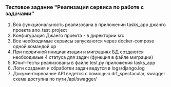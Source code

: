 ### Тестовое задание "Реализация сервиса по работе с задачами"

1. Вся функциональность реализована в приложении tasks_app джанго проекта ano_test_project
2. Конфигурация Джанго проекта - в директории src
3. Все необходимые сервисы запускаются через docker-compose одной командой up
4. При первичной инициализации и миграциях БД создаются необходимые 4 статуса для задач (функция в файле миграции)
5. Юнит-тесты реализованы в файле test.py приложения tasks_app
6. Логи создания и обработки задач ведутся в logs/django.log
7. Документирвоание API ведется с помощью drf_spectacular, swagger схема доступна по пути /api/swagger/